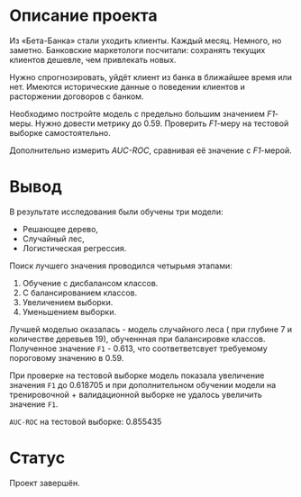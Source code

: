 # Описание проекта

Из «Бета-Банка» стали уходить клиенты. Каждый месяц. Немного, но заметно. Банковские маркетологи посчитали: сохранять текущих клиентов дешевле, чем привлекать новых.

Нужно спрогнозировать, уйдёт клиент из банка в ближайшее время или нет. Имеются исторические данные о поведении клиентов и расторжении договоров с банком.

Необходимо постройте модель с предельно большим значением *F1*\-меры. Нужно довести метрику до 0.59. Проверить *F1*\-меру на тестовой выборке самостоятельно.

Дополнительно измерить *AUC-ROC*, сравнивая её значение с *F1*\-мерой.

# Вывод

В результате исследования были обучены три модели:

- Решающее дерево,
- Случайный лес,
- Логистическая регрессия.

Поиск лучшего значения проводился четырьмя этапами:

1.  Обучение с дисбалансом классов.
2.  С балансированием классов.
3.  Увеличением выборки.
4.  Уменьшением выборки.

Лучшей моделью оказалась - модель случайного леса ( при глубине 7 и количестве деревьев 19), обученнная при балансировке классов. Полученное значение `F1`  - 0.613, что соответветсвует требуемому пороговому значению в 0.59.

При проверке на тестовой выборке модель показала увеличение значения `F1` до 0.618705 и при дополнительном обучении модели на тренировочной + валидационной выборке не удалось увеличить значение `F1`.

`AUC-ROC` на тестовой выборке: 0.855435

# Статус

Проект завершён.
